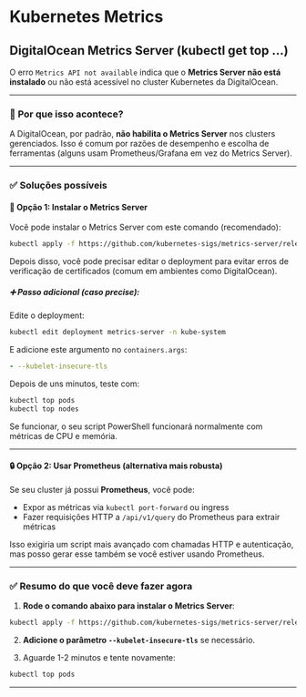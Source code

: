 # Kubernetes Metrics

## DigitalOcean Metrics Server (kubectl get top ...)

O erro `Metrics API not available` indica que o **Metrics Server não está instalado** ou não está acessível no cluster Kubernetes da DigitalOcean.

---

### 🚨 Por que isso acontece?

A DigitalOcean, por padrão, **não habilita o Metrics Server** nos clusters gerenciados. Isso é comum por razões de desempenho e escolha de ferramentas (alguns usam Prometheus/Grafana em vez do Metrics Server).

---

### ✅ Soluções possíveis

#### 🔧 **Opção 1: Instalar o Metrics Server**

Você pode instalar o Metrics Server com este comando (recomendado):

```bash
kubectl apply -f https://github.com/kubernetes-sigs/metrics-server/releases/latest/download/components.yaml
```

Depois disso, você pode precisar editar o deployment para evitar erros de verificação de certificados (comum em ambientes como DigitalOcean).

##### ➕ Passo adicional (caso precise):

Edite o deployment:

```bash
kubectl edit deployment metrics-server -n kube-system
```

E adicione este argumento no `containers.args`:

```yaml
- --kubelet-insecure-tls
```

Depois de uns minutos, teste com:

```bash
kubectl top pods
kubectl top nodes
```

Se funcionar, o seu script PowerShell funcionará normalmente com métricas de CPU e memória.

---

#### 🔒 **Opção 2: Usar Prometheus (alternativa mais robusta)**

Se seu cluster já possui **Prometheus**, você pode:

- Expor as métricas via `kubectl port-forward` ou ingress
- Fazer requisições HTTP a `/api/v1/query` do Prometheus para extrair métricas

Isso exigiria um script mais avançado com chamadas HTTP e autenticação, mas posso gerar esse também se você estiver usando Prometheus.

---

### ✅ Resumo do que você deve fazer agora

1. **Rode o comando abaixo para instalar o Metrics Server**:

```bash
kubectl apply -f https://github.com/kubernetes-sigs/metrics-server/releases/latest/download/components.yaml
```

2. **Adicione o parâmetro `--kubelet-insecure-tls`** se necessário.

3. Aguarde 1-2 minutos e tente novamente:

```bash
kubectl top pods
```

---

